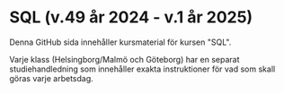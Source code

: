 # SQL (v.49 år 2024 - v.1 år 2025)
Denna GitHub sida innehåller kursmaterial för kursen "SQL".

Varje klass (Helsingborg/Malmö och Göteborg) har en separat studiehandledning som innehåller exakta instruktioner för vad som skall göras varje arbetsdag.
